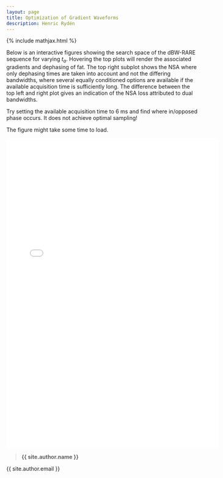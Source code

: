 ```yaml
---
layout: page
title: Optimization of Gradient Waveforms
description: Henric Rydén
---
```

{% include mathjax.html %}

Below is an interactive figures showing the search space of the dBW-RARE sequence for varying $t_a$.
Hovering the top plots will render the associated gradients and dephasing of fat.
The top right subplot shows the NSA where only dephasing times are taken into account and not the differing bandwidths, where several equally conditioned options are available if the available acquisition time is sufficiently long.
The difference between the top left and right plot gives an indication of the NSA loss attributed to dual bandwidths.

Try setting the available acquisition time to 6 ms and find where in/opposed phase occurs.
It does not achieve optimal sampling!

The figure might take some time to load.

<iframe src="../assets/plots/coupledGradients.html"
    sandbox="allow-same-origin allow-scripts"
    width="110%"
    height="810"
    scrolling="no"
    seamless="seamless"
    frameborder="0">
</iframe>

> **{{ site.author.name }}**
>
{{ site.author.email }}
